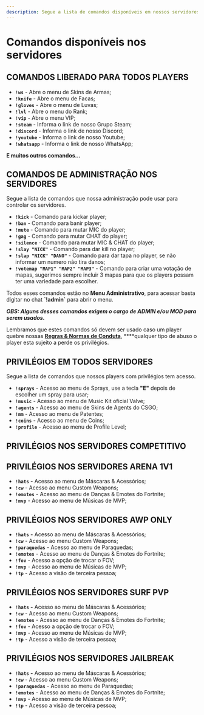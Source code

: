 ```yaml
---
description: Segue a lista de comandos disponíveis em nossos servidores.
---
```


# Comandos disponíveis nos servidores

## COMANDOS LIBERADO PARA TODOS PLAYERS

* **`!ws`** - Abre o menu de Skins de Armas;
* **`!knife`** - Abre o menu de Facas;
* **`!gloves`** - Abre o menu de Luvas;
* **`!lvl`** - Abre o menu do Rank;
* **`!vip`** - Abre o menu VIP;
* **`!steam`** - Informa o link de nosso Grupo Steam;
* **`!discord`** - Informa o link de nosso Discord;
* **`!youtube`** - Informa o link de nosso Youtube;
* **`!whatsapp`** - Informa o link de nosso WhatsApp;

**E muitos outros comandos...**

## COMANDOS DE ADMINISTRAÇÃO NOS SERVIDORES

Segue a lista de comandos que nossa administração pode usar para controlar os servidores.

* **`!kick`** - Comando para kickar player;
* **`!ban`** - Comando para banir player;
* **`!mute`** - Comando para mutar MIC do player;
* **`!gag`** - Comando para mutar CHAT do player;
* **`!silence`** - Comando para mutar MIC & CHAT do player;
* **`!slay "NICK"`** - Comando para dar kill no player;
* **`!slap "NICK" "DANO"`** - Comando para dar tapa no player, se não informar um numero não tira danos;
* **`!votemap "MAP1" "MAP2" "MAP3"`** - Comando para criar uma votação de mapas, sugerimos sempre incluir 3 mapas para que os players possam ter uma variedade para escolher.

Todos esses comandos estão no **Menu Administrativo**, para acessar basta digitar no chat **\`!admin\`** para abrir o menu.

_**OBS: Alguns desses comandos exigem o cargo de ADMIN e/ou MOD para serem usados.**_

Lembramos que estes comandos só devem ser usado caso um player quebre nossas [**Regras & Normas de Conduta**](https://zkservidores.com/regras.pdf), ****qualquer tipo de abuso o player esta sujeito a perde os privilégios.

## PRIVILÉGIOS EM TODOS SERVIDORES

Segue a lista de comandos que nossos players com privilégios tem acesso.

* **`!sprays`** - Acesso ao menu de Sprays, use a tecla **"E"** depois de escolher um spray para usar;
* **`!music`** - Acesso ao menu de Music Kit oficial Valve;
* **`!agents`** - Acesso ao menu de Skins de Agents do CSGO;
* **`!mm`** - Acesso ao menu de Patentes;
* **`!coins`** - Acesso ao menu de Coins;
* **`!profile`** - Acesso ao menu de Profile Level;

## **PRIVILÉGIOS NOS SERVIDORES COMPETITIVO**

## **PRIVILÉGIOS NOS SERVIDORES ARENA 1V1**

* **`!hats`** **-** Acesso ao menu de Máscaras & Acessórios;
* **`!cw`** - Acesso ao menu Custom Weapons;
* **`!emotes`** - Acesso ao menu de Danças & Emotes do Fortnite;
* **`!mvp`** - Acesso ao menu de Músicas de MVP;

## **PRIVILÉGIOS NOS SERVIDORES** AWP ONLY

* **`!hats`** **-** Acesso ao menu de Máscaras & Acessórios;
* **`!cw`** - Acesso ao menu Custom Weapons;
* **`!paraquedas`** - Acesso ao menu de Paraquedas;
* **`!emotes`** - Acesso ao menu de Danças & Emotes do Fortnite;
* **`!fov`** - Acesso a opção de trocar o FOV;
* **`!mvp`** - Acesso ao menu de Músicas de MVP;
* **`!tp`** - Acesso a visão de terceira pessoa;

## **PRIVILÉGIOS NOS SERVIDORES SURF PVP**

* **`!hats`** **-** Acesso ao menu de Máscaras & Acessórios;
* **`!cw`** - Acesso ao menu Custom Weapons;
* **`!emotes`** - Acesso ao menu de Danças & Emotes do Fortnite;
* **`!fov`** - Acesso a opção de trocar o FOV;
* **`!mvp`** - Acesso ao menu de Músicas de MVP;
* **`!tp`** - Acesso a visão de terceira pessoa;

## **PRIVILÉGIOS NOS SERVIDORES JAILBREAK**

* **`!hats`** **-** Acesso ao menu de Máscaras & Acessórios;
* **`!cw`** - Acesso ao menu Custom Weapons;
* **`!paraquedas`** - Acesso ao menu de Paraquedas;
* **`!emotes`** - Acesso ao menu de Danças & Emotes do Fortnite;
* **`!mvp`** - Acesso ao menu de Músicas de MVP;
* **`!tp`** - Acesso a visão de terceira pessoa;

